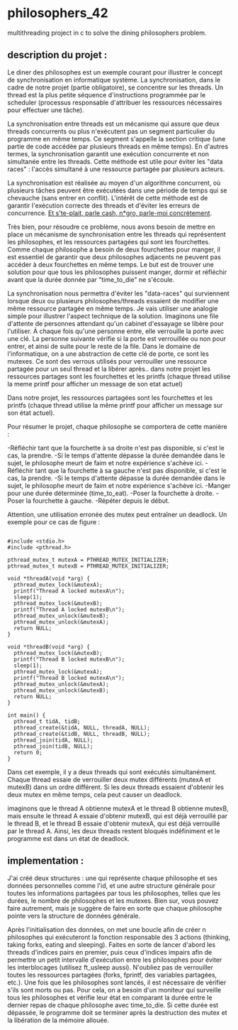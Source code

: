 # philosophers_42
multithreading project in c to solve the dining philosophers problem.

## description du projet : 
Le diner des philosophes est un exemple courant pour illustrer le concept de synchronisation en informatique système. La synchronisation, dans le cadre de notre projet (partie obligatoire), se concentre sur les threads. Un thread est la plus petite séquence d'instructions programmée par le scheduler (processus responsable d'attribuer les ressources nécessaires pour effectuer une tâche).

La synchronisation entre threads est un mécanisme qui assure que deux threads concurrents ou plus n'exécutent pas un segment particulier du programme en même temps. Ce segment s'appelle la section critique (une partie de code accédée par plusieurs threads en même temps). En d'autres termes, la synchronisation garantit une exécution concurrente et non simultanée entre les threads. Cette méthode est utile pour éviter les "data races" : l'accès simultané à une ressource partagée par plusieurs acteurs.

La synchronisation est réalisée au moyen d'un algorithme concurrent, où plusieurs tâches peuvent être exécutées dans une période de temps qui se chevauche (sans entrer en conflit). L'intérêt de cette méthode est de garantir l'exécution correcte des threads et d'éviter les erreurs de concurrence.
[Et s'te-plait, parle cash, n*gro, parle-moi concrètement](https://genius.com/Freeze-corleone-fentanyl-lyrics).

Très bien, pour résoudre ce problème, nous avons besoin de mettre en place un mécanisme de synchronisation entre les threads qui représentent les philosophes, et les ressources partagées qui sont les fourchettes. Comme chaque philosophe a besoin de deux fourchettes pour manger, il est essentiel de garantir que deux philosophes adjacents ne peuvent pas accéder à deux fourchettes en même temps. Le but est de trouver une solution pour que tous les philosophes puissent manger, dormir et réfléchir avant que la durée donnée par "time_to_die" ne s'écoule.

La synchronisation nous permettra d'éviter les "data-races" qui surviennent lorsque deux ou plusieurs philosophes/threads essaient de modifier une même ressource partagée en même temps.
Je vais utiliser une analogie simple pour illustrer l'aspect technique de la solution. Imaginons une file d'attente de personnes attendant qu'un cabinet d'essayage se libère pour l'utiliser. À chaque fois qu'une personne entre, elle verrouille la porte avec une clé. La personne suivante vérifie si la porte est verrouillée ou non pour entrer, et ainsi de suite pour le reste de la file. Dans le domaine de l'informatique, on a une abstraction de cette clé de porte, ce sont les mutexes. Ce sont des verrous utilisés pour verrouiller une ressource partagée pour un seul thread et la libérer après.. dans notre projet les ressources partages sont les fourchettes et les printfs (chaque thread utilise la meme printf pour afficher un message de son etat actuel)

Dans notre projet, les ressources partagées sont les fourchettes et les printfs (chaque thread utilise la même printf pour afficher un message sur son état actuel).

Pour résumer le projet, chaque philosophe se comportera de cette manière :

-Réfléchir tant que la fourchette à sa droite n'est pas disponible, si c'est le cas, la prendre.
-Si le temps d'attente dépasse la durée demandée dans le sujet, le philosophe meurt de faim et notre expérience s'achève ici.
-Réfléchir tant que la fourchette à sa gauche n'est pas disponible, si c'est le cas, la prendre.
-Si le temps d'attente dépasse la durée demandée dans le sujet, le philosophe meurt de faim et notre expérience s'achève ici.
-Manger pour une durée déterminée (time_to_eat).
-Poser la fourchette à droite.
-Poser la fourchette à gauche.
-Répéter depuis le début.

Attention, une utilisation erronée des mutex peut entraîner un deadlock. Un exemple pour ce cas de figure :
```

#include <stdio.h>
#include <pthread.h>

pthread_mutex_t mutexA = PTHREAD_MUTEX_INITIALIZER;
pthread_mutex_t mutexB = PTHREAD_MUTEX_INITIALIZER;

void *threadA(void *arg) {
  pthread_mutex_lock(&mutexA);
  printf("Thread A locked mutexA\n");
  sleep(1);
  pthread_mutex_lock(&mutexB);
  printf("Thread A locked mutexB\n");
  pthread_mutex_unlock(&mutexB);
  pthread_mutex_unlock(&mutexA);
  return NULL;
}

void *threadB(void *arg) {
  pthread_mutex_lock(&mutexB);
  printf("Thread B locked mutexB\n");
  sleep(1);
  pthread_mutex_lock(&mutexA);
  printf("Thread B locked mutexA\n");
  pthread_mutex_unlock(&mutexA);
  pthread_mutex_unlock(&mutexB);
  return NULL;
}

int main() {
  pthread_t tidA, tidB;
  pthread_create(&tidA, NULL, threadA, NULL);
  pthread_create(&tidB, NULL, threadB, NULL);
  pthread_join(tidA, NULL);
  pthread_join(tidB, NULL);
  return 0;
}
```
Dans cet exemple, il y a deux threads qui sont exécutés simultanément. Chaque thread essaie de verrouiller deux mutex différents (mutexA et mutexB) dans un ordre différent. Si les deux threads essaient d'obtenir les deux mutex en même temps, cela peut causer un deadlock.

imaginons que le thread A obtienne mutexA et le thread B obtienne mutexB, mais ensuite le thread A essaie d'obtenir mutexB, qui est déjà verrouillé par le thread B, et le thread B essaie d'obtenir mutexA, qui est déjà verrouillé par le thread A. Ainsi, les deux threads restent bloqués indéfiniment et le programme est dans un état de deadlock.

## implementation :

J'ai créé deux structures : une qui représente chaque philosophe et ses données personnelles comme l'id, et une autre structure générale pour toutes les informations partagées par tous les philosophes, telles que les durées, le nombre de philosophes et les mutexes. Bien sur, vous pouvez faire autrement, mais je suggère de faire en sorte que chaque philosophe pointe vers la structure de données générale.

Après l'initialisation des données, on met une boucle afin de créer n philosophes qui exécuteront la fonction responsable des 3 actions (thinking, taking forks, eating and sleeping). Faites en sorte de lancer d'abord les threads d'indices pairs en premier, puis ceux d'indices impairs afin de permettre un petit intervalle d'exécution entre les philosophes pour éviter les interblocages (utilisez ft_usleep aussi). N'oubliez pas de verrouiller toutes les ressources partagées (forks, fprintf, des variables partagées, etc.). Une fois que les philosophes sont lancés, il est nécessaire de vérifier s'ils sont morts ou pas. Pour cela, on a besoin d'un moniteur qui surveille tous les philosophes et vérifie leur état en comparant la durée entre le dernier repas de chaque philosophe avec time_to_die. Si cette durée est dépassée, le programme doit se terminer après la destruction des mutex et la libération de la mémoire allouée.




